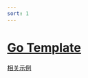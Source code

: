 ```yaml
---
sort: 1
---
```

# [Go Template](https://pkg.go.dev/html/template)

[相关示例](https://www.liwenzhou.com/posts/Go/go_template/)

